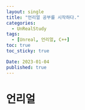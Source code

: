 ```yaml
---
layout: single
title: "언리얼 공부를 시작하다."
categories:
  - UnRealStudy
tags:
  - [Unreal, 언리얼, C++]
toc: true
toc_sticky: true

Date: 2023-01-04
published: true
---
```


# 언리얼
